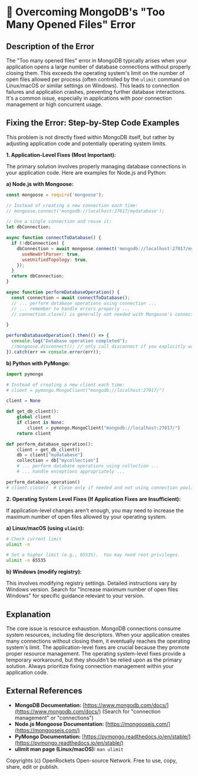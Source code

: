 # 🐞 Overcoming MongoDB's "Too Many Opened Files" Error


## Description of the Error

The "Too many opened files" error in MongoDB typically arises when your application opens a large number of database connections without properly closing them.  This exceeds the operating system's limit on the number of open files allowed per process (often controlled by the `ulimit` command on Linux/macOS or similar settings on Windows).  This leads to connection failures and application crashes, preventing further database interactions.  It's a common issue, especially in applications with poor connection management or high concurrent usage.


## Fixing the Error: Step-by-Step Code Examples

This problem is not directly fixed within MongoDB itself, but rather by adjusting application code and potentially operating system limits.

**1. Application-Level Fixes (Most Important):**

The primary solution involves properly managing database connections in your application code.  Here are examples for Node.js and Python:

**a) Node.js with Mongoose:**

```javascript
const mongoose = require('mongoose');

// Instead of creating a new connection each time:
// mongoose.connect('mongodb://localhost:27017/mydatabase');

// Use a single connection and reuse it:
let dbConnection;

async function connectToDatabase() {
  if (!dbConnection) {
    dbConnection = await mongoose.connect('mongodb://localhost:27017/mydatabase', {
      useNewUrlParser: true,
      useUnifiedTopology: true,
    });
  }
  return dbConnection;
}

async function performDatabaseOperation() {
  const connection = await connectToDatabase();
  // ... perform database operations using connection ...
  // ... remember to handle errors properly ...
  // connection.close() is generally not needed with Mongoose's connection pooling

}

performDatabaseOperation().then(() => {
  console.log("Database operation completed");
  //mongoose.disconnect(); // only call disconnect if you explicitly want to close the connection.  Otherwise mongoose manages it
}).catch(err => console.error(err));

```


**b) Python with PyMongo:**

```python
import pymongo

# Instead of creating a new client each time:
# client = pymongo.MongoClient("mongodb://localhost:27017/")

client = None

def get_db_client():
    global client
    if client is None:
        client = pymongo.MongoClient("mongodb://localhost:27017/")
    return client

def perform_database_operation():
    client = get_db_client()
    db = client["mydatabase"]
    collection = db["mycollection"]
    # ... perform database operations using collection ...
    # ... handle exceptions appropriately ...

perform_database_operation()
# client.close()  # Close only if needed and not using connection pooling features

```


**2. Operating System Level Fixes (If Application Fixes are Insufficient):**

If application-level changes aren't enough, you may need to increase the maximum number of open files allowed by your operating system.

**a) Linux/macOS (using `ulimit`):**

```bash
# Check current limit
ulimit -n

# Set a higher limit (e.g., 65535).  You may need root privileges.
ulimit -n 65535
```

**b) Windows (modify registry):**

This involves modifying registry settings.  Detailed instructions vary by Windows version.  Search for "Increase maximum number of open files Windows" for specific guidance relevant to your version.


## Explanation

The core issue is resource exhaustion. MongoDB connections consume system resources, including file descriptors.  When your application creates many connections without closing them, it eventually reaches the operating system's limit.  The application-level fixes are crucial because they promote proper resource management.  The operating system-level fixes provide a temporary workaround, but they shouldn't be relied upon as the primary solution.  Always prioritize fixing connection management within your application code.


## External References

* **MongoDB Documentation:** [https://www.mongodb.com/docs/](https://www.mongodb.com/docs/) (Search for "connection management" or "connections")
* **Node.js Mongoose Documentation:** [https://mongoosejs.com/](https://mongoosejs.com/)
* **PyMongo Documentation:** [https://pymongo.readthedocs.io/en/stable/](https://pymongo.readthedocs.io/en/stable/)
* **ulimit man page (Linux/macOS):** `man ulimit`


Copyrights (c) OpenRockets Open-source Network. Free to use, copy, share, edit or publish.

